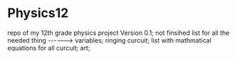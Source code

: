 # Physics12
repo of my 12th grade physics project
Version 0.1;
not finsihed list for all the needed thing ------>
variables;
ringing curcuit;
list with mathmatical equations for all curcuit;
art;

